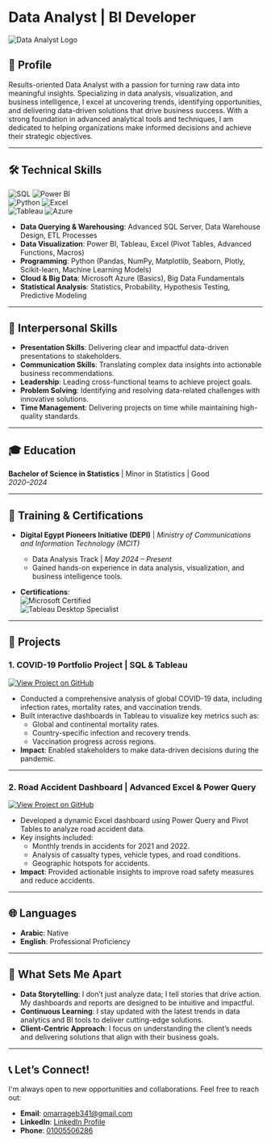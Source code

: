 # Data Analyst | BI Developer  
![Data Analyst Logo](https://img.icons8.com/color/48/000000/data-configuration.png) 

## 👤 Profile  
Results-oriented Data Analyst with a passion for turning raw data into meaningful insights. Specializing in data analysis, visualization, and business intelligence, I excel at uncovering trends, identifying opportunities, and delivering data-driven solutions that drive business success. With a strong foundation in advanced analytical tools and techniques, I am dedicated to helping organizations make informed decisions and achieve their strategic objectives.  

---

## 🛠️ **Technical Skills**  
![SQL](https://img.shields.io/badge/SQL-Advanced-blue)  ![Power BI](https://img.shields.io/badge/Power_BI-Expert-orange)  
![Python](https://img.shields.io/badge/Python-Advanced-yellowgreen)  ![Excel](https://img.shields.io/badge/Excel-Advanced-green)  
![Tableau](https://img.shields.io/badge/Tableau-Intermediate-blueviolet)  ![Azure](https://img.shields.io/badge/Azure-Basics-lightblue)  

- **Data Querying & Warehousing**: Advanced SQL Server, Data Warehouse Design, ETL Processes  
- **Data Visualization**: Power BI, Tableau, Excel (Pivot Tables, Advanced Functions, Macros)  
- **Programming**: Python (Pandas, NumPy, Matplotlib, Seaborn, Plotly, Scikit-learn, Machine Learning Models)  
- **Cloud & Big Data**: Microsoft Azure (Basics), Big Data Fundamentals  
- **Statistical Analysis**: Statistics, Probability, Hypothesis Testing, Predictive Modeling  

---

## 🌟 **Interpersonal Skills**  
- **Presentation Skills**: Delivering clear and impactful data-driven presentations to stakeholders.  
- **Communication Skills**: Translating complex data insights into actionable business recommendations.  
- **Leadership**: Leading cross-functional teams to achieve project goals.  
- **Problem Solving**: Identifying and resolving data-related challenges with innovative solutions.  
- **Time Management**: Delivering projects on time while maintaining high-quality standards.  

---

## 🎓 **Education**  
**Bachelor of Science in Statistics** | Minor in Statistics | Good  
*2020–2024*  

---

## 📜 **Training & Certifications**  
- **Digital Egypt Pioneers Initiative (DEPI)** | *Ministry of Communications and Information Technology (MCIT)*  
  - Data Analysis Track | *May 2024 – Present*  
  - Gained hands-on experience in data analysis, visualization, and business intelligence tools.  

- **Certifications**:  
  ![Microsoft Certified](https://img.shields.io/badge/Microsoft_Certified-Data_Analyst_Associate-blue)  
  ![Tableau Desktop Specialist](https://img.shields.io/badge/Tableau_Desktop_Specialist-Intermediate-orange)  

---

## 💼 **Projects**  

### **1. COVID-19 Portfolio Project | SQL & Tableau**  
[![View Project on GitHub](https://img.shields.io/badge/GitHub-View_Project-blue)](https://github.com/OmarRagab7/Covid19_project)  
- Conducted a comprehensive analysis of global COVID-19 data, including infection rates, mortality rates, and vaccination trends.  
- Built interactive dashboards in Tableau to visualize key metrics such as:  
  - Global and continental mortality rates.  
  - Country-specific infection and recovery trends.  
  - Vaccination progress across regions.  
- **Impact**: Enabled stakeholders to make data-driven decisions during the pandemic.  

---

### **2. Road Accident Dashboard | Advanced Excel & Power Query**  
[![View Project on GitHub](https://img.shields.io/badge/GitHub-View_Project-blue)](https://github.com/OmarRagab7/Data_Analysis_Dashboard)  
- Developed a dynamic Excel dashboard using Power Query and Pivot Tables to analyze road accident data.  
- Key insights included:  
  - Monthly trends in accidents for 2021 and 2022.  
  - Analysis of casualty types, vehicle types, and road conditions.  
  - Geographic hotspots for accidents.  
- **Impact**: Provided actionable insights to improve road safety measures and reduce accidents.  

---

## 🌐 **Languages**  
- **Arabic**: Native  
- **English**: Professional Proficiency  

---

## 🚀 **What Sets Me Apart**  
- **Data Storytelling**: I don’t just analyze data; I tell stories that drive action. My dashboards and reports are designed to be intuitive and impactful.  
- **Continuous Learning**: I stay updated with the latest trends in data analytics and BI tools to deliver cutting-edge solutions.  
- **Client-Centric Approach**: I focus on understanding the client’s needs and delivering solutions that align with their business goals.  

---
 
## 📞 **Let’s Connect!**
I'm always open to new opportunities and collaborations. Feel free to reach out:
- **Email**: [omarrageb341@gmail.com](mailto:omarrageb341@gmail.com)  
- **LinkedIn**: [LinkedIn Profile](https://www.linkedin.com/in/omar-rageb)  
-  **Phone**: [01005506286](tel:+201005506286)  
